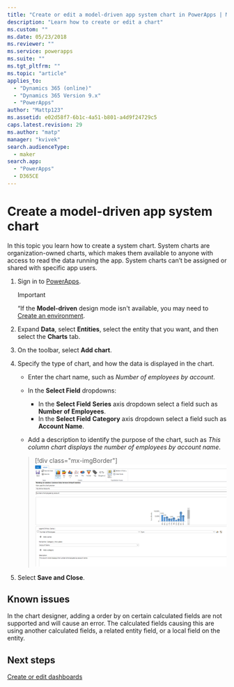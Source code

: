 ```yaml
---
title: "Create or edit a model-driven app system chart in PowerApps | MicrosoftDocs"
description: "Learn how to create or edit a chart"
ms.custom: ""
ms.date: 05/23/2018
ms.reviewer: ""
ms.service: powerapps
ms.suite: ""
ms.tgt_pltfrm: ""
ms.topic: "article"
applies_to: 
  - "Dynamics 365 (online)"
  - "Dynamics 365 Version 9.x"
  - "PowerApps"
author: "Mattp123"
ms.assetid: e02d58f7-6b1c-4a51-b801-a4d9f24729c5
caps.latest.revision: 29
ms.author: "matp"
manager: "kvivek"
search.audienceType: 
  - maker
search.app: 
  - "PowerApps"
  - D365CE
---
```

# Create a model-driven app system chart

In this topic you learn how to create a system chart. System charts are organization-owned charts, which makes them available to anyone with access to read the data running the app. System charts can’t be assigned or shared with specific app users.  
  
1. Sign in to [PowerApps](https://make.powerapps.com/?utm_source=padocs&utm_medium=linkinadoc&utm_campaign=referralsfromdoc).  

    > [!IMPORTANT]
    > “If the **Model-driven** design mode isn't available, you may need to [Create an environment](https://docs.microsoft.com/powerapps/administrator/create-environment).     
  
2. Expand **Data**, select **Entities**, select the entity that you want, and then select the **Charts** tab.  
  
3.  On the toolbar, select **Add chart**.  
  
4.  Specify the type of chart, and how the data is displayed in the chart.  
  
    -   Enter the chart name, such as *Number of employees by account*.  
  
    -   In the **Select Field** dropdowns: 
        - In the **Select Field** **Series** axis dropdown select a field such as **Number of Employees**.  
        - In the **Select Field** **Category** axis dropdown select a field such as **Account Name**.
  
    -   Add a description to identify the purpose of the chart, such as *This column chart displays the number of employees by account name*. 

    > [!div class="mx-imgBorder"] 
    > ![Sample chart](media/sample-chart.png)
  
5.  Select **Save and Close**.  

## Known issues  
In the chart designer, adding a order by on certain calculated fields are not supported and will cause an error.  The calculated fields causing this are using another calculated fields, a related entity field, or a local field on the entity.

## Next steps  
[Create or edit dashboards](create-edit-dashboards.md)
